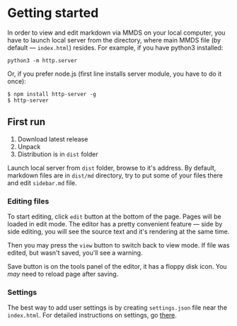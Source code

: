 
Getting started
===========

In order to view and edit markdown via MMDS on your local computer, you have to launch local server from the directory, where main MMDS file (by default — `index.html`) resides. For example, if you have python3 installed:
```
python3 -m http.server
```
Or, if you prefer node.js (first line installs server module, you have to do it once):
```
$ npm install http-server -g 
$ http-server
```

First run
--------------
1. Download latest release
1. Unpack
1. Distribution is in  `dist` folder

Launch local server from `dist` folder, browse to it's address. 
By default, markdown files are in `dist/md` directory, try to put some of your files there and edit `sidebar.md` file.

### Editing files
To start editing, click `edit` button at the bottom of the page. Pages will be loaded in edit mode. The editor has a pretty convenient feature — side by side editing, you will see the source text and it's rendering at the same time.

Then you may press the `view` button to switch back to view mode. If file was edited, but wasn't saved, you'll see a warning. 

Save button is on the tools panel of the editor, it has a floppy disk icon. You _may_ need to reload page after saving.

### Settings
The best way to add user settings is by creating `settings.json` file near the `index.html`. For detailed instructions on settings, go [there](settings.en.md).




